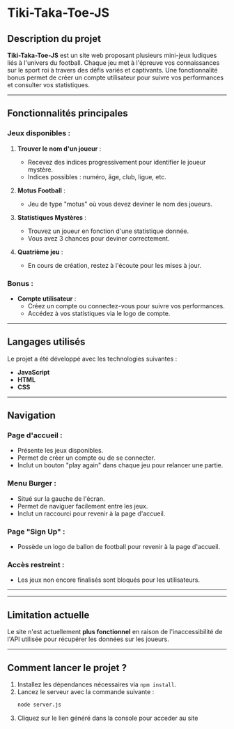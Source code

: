 # Tiki-Taka-Toe-JS

## Description du projet

**Tiki-Taka-Toe-JS** est un site web proposant plusieurs mini-jeux ludiques liés à l'univers du football. Chaque jeu met à l'épreuve vos connaissances sur le sport roi à travers des défis variés et captivants. Une fonctionnalité bonus permet de créer un compte utilisateur pour suivre vos performances et consulter vos statistiques.

---

## Fonctionnalités principales

### Jeux disponibles :
1. **Trouver le nom d'un joueur** :
   - Recevez des indices progressivement pour identifier le joueur mystère.
   - Indices possibles : numéro, âge, club, ligue, etc.

2. **Motus Football** :
   - Jeu de type "motus" où vous devez deviner le nom des joueurs.

3. **Statistiques Mystères** :
   - Trouvez un joueur en fonction d'une statistique donnée.
   - Vous avez 3 chances pour deviner correctement.

4. **Quatrième jeu** :
   - En cours de création, restez à l'écoute pour les mises à jour.

### Bonus :
- **Compte utilisateur** :
   - Créez un compte ou connectez-vous pour suivre vos performances.
   - Accédez à vos statistiques via le logo de compte.

---

## Langages utilisés

Le projet a été développé avec les technologies suivantes :
- **JavaScript** 
- **HTML**
- **CSS**

---

## Navigation

### Page d'accueil :
- Présente les jeux disponibles.
- Permet de créer un compte ou de se connecter.
- Inclut un bouton "play again" dans chaque jeu pour relancer une partie.

### Menu Burger :
- Situé sur la gauche de l'écran.
- Permet de naviguer facilement entre les jeux.
- Inclut un raccourci pour revenir à la page d'accueil.

### Page "Sign Up" :
- Possède un logo de ballon de football pour revenir à la page d'accueil.

### Accès restreint :
- Les jeux non encore finalisés sont bloqués pour les utilisateurs.

---


---

## Limitation actuelle

Le site n'est actuellement **plus fonctionnel** en raison de l'inaccessibilité de l'API utilisée pour récupérer les données sur les joueurs.

---

## Comment lancer le projet ?

1. Installez les dépendances nécessaires via `npm install`.
2. Lancez le serveur avec la commande suivante :  
   ```bash
   node server.js
3. Cliquez sur le lien généré dans la console pour acceder au site
